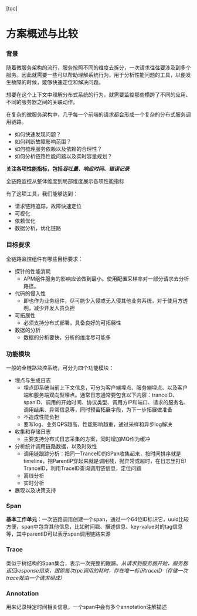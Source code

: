 [toc]

# 方案概述与比较

### 背景

随着微服务架构的流行，服务按照不同的维度去拆分，一次请求往往要涉及到多个服务。因此就需要一些可以帮助理解系统行为，用于分析性能问题的工具，以便发生故障的时候，能够快速定位和解决问题。

想要在这个上下文中理解分布式系统的行为，就需要监控那些横跨了不同的应用、不同的服务器之间的关联动作。

在复杂的微服务架构中，几乎每一个前端的请求都会形成一个复杂的分布式服务调用链路。

- 如何快速发现问题？
- 如何判断故障影响范围？
- 如何梳理服务依赖以及依赖的合理性？
- 如何分析链路性能问题以及实时容量规划？

**关注各项性能指标，包括*吞吐量、响应时间、错误记录***

全链路监控从整体维度到局部维度展示各项性能指标

有了这项工具，我们能够达到：

- 请求链路追踪，故障快速定位
- 可视化
- 依赖优化
- 数据分析，优化链路

### 目标要求

全链路监控组件有哪些目标要求：

- 探针的性能消耗
  - APM组件服务的影响应该做到最小。使用配置采样率对一部分请求去分析路径。
- 代码的侵入性
  - 即也作为业务组件，尽可能少入侵或无入侵其他业务系统，对于使用方透明，减少开发人员负担
- 可拓展性
  - 必须支持分布式部署，具备良好的可拓展性
- 数据的分析
  - 数据的分析要快，分析的维度尽可能多

### 功能模块

一般的全链路监控系统，可分为四个功能模块：

- 埋点与生成日志
  - 埋点即系统当前上下文信息，可分为客户端埋点、服务端埋点、以及客户端和服务端双向型埋点。通常日志通常要包含以下内容：tranceID、spanID、调用的开始时间、协议类型、调用方IP和端口、请求的服务名、调用结果、异常信息等，同时预留拓展字段，为下一步拓展做准备
  - 不造成性能负担
  - 要写log、业务QPS越高，性能影响越重，通过采样和异步log解决
- 收集和存储日志
  - 主要支持分布式日志采集的方案，同时增加MQ作为缓冲
- 分析统计调用链路数据，以及时效性
  - 调用链跟踪分析：把同一TranceID的SPan收集起来，按时间排序就是timeline，把ParentIP穿起来就是调用栈，抛异常或超时，在日志里打印TranceID，利用TraceID查询调用链信息，定位问题
  - 离线分析
  - 实时分析
- 展现以及决策支持

### Span

**基本工作单元**：一次链路调用创建一个span，通过一个64位ID标识它，uuid比较方便，span中包含其他信息，比如时间戳、描述信息、key-value对的tag信息等，其中parentID可以表示span调用链路来源

### Trace

类似于树结构的Span集合，表示一次完整的跟踪。*从请求到服务器开始，服务器返回response结束，跟踪每次rpc调用的耗时，存在唯一标识traceID（存储一次trace就由一个请求组成）*

### Annotation

用来记录特定时间相关信息，一个span中会有多个annotation注解描述

